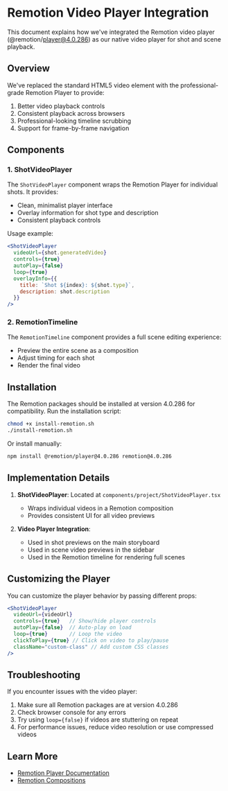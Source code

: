 # Remotion Video Player Integration

This document explains how we've integrated the Remotion video player (@remotion/player@4.0.286) as our native video player for shot and scene playback.

## Overview

We've replaced the standard HTML5 video element with the professional-grade Remotion Player to provide:

1. Better video playback controls
2. Consistent playback across browsers
3. Professional-looking timeline scrubbing
4. Support for frame-by-frame navigation

## Components

### 1. ShotVideoPlayer

The `ShotVideoPlayer` component wraps the Remotion Player for individual shots. It provides:

- Clean, minimalist player interface
- Overlay information for shot type and description
- Consistent playback controls

Usage example:
```jsx
<ShotVideoPlayer
  videoUrl={shot.generatedVideo}
  controls={true}
  autoPlay={false}
  loop={true}
  overlayInfo={{
    title: `Shot ${index}: ${shot.type}`,
    description: shot.description
  }}
/>
```

### 2. RemotionTimeline 

The `RemotionTimeline` component provides a full scene editing experience:

- Preview the entire scene as a composition
- Adjust timing for each shot
- Render the final video

## Installation

The Remotion packages should be installed at version 4.0.286 for compatibility. Run the installation script:

```bash
chmod +x install-remotion.sh
./install-remotion.sh
```

Or install manually:

```bash
npm install @remotion/player@4.0.286 remotion@4.0.286
```

## Implementation Details

1. **ShotVideoPlayer**: Located at `components/project/ShotVideoPlayer.tsx`
   - Wraps individual videos in a Remotion composition
   - Provides consistent UI for all video previews

2. **Video Player Integration**:
   - Used in shot previews on the main storyboard
   - Used in scene video previews in the sidebar
   - Used in the Remotion timeline for rendering full scenes

## Customizing the Player

You can customize the player behavior by passing different props:

```jsx
<ShotVideoPlayer
  videoUrl={videoUrl}
  controls={true}   // Show/hide player controls
  autoPlay={false}  // Auto-play on load
  loop={true}       // Loop the video
  clickToPlay={true} // Click on video to play/pause
  className="custom-class" // Add custom CSS classes
/>
```

## Troubleshooting

If you encounter issues with the video player:

1. Make sure all Remotion packages are at version 4.0.286
2. Check browser console for any errors
3. Try using `loop={false}` if videos are stuttering on repeat
4. For performance issues, reduce video resolution or use compressed videos

## Learn More

- [Remotion Player Documentation](https://www.remotion.dev/docs/player)
- [Remotion Compositions](https://www.remotion.dev/docs/the-fundamentals) 